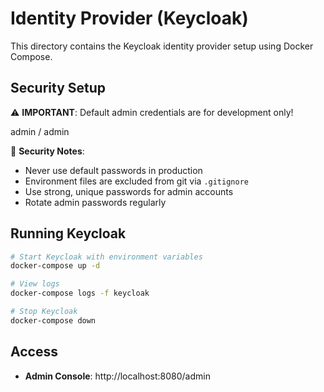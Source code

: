 # Identity Provider (Keycloak)

This directory contains the Keycloak identity provider setup using Docker Compose.

## Security Setup

⚠️ **IMPORTANT**: Default admin credentials are for development only!

admin / admin

🔐 **Security Notes**:

- Never use default passwords in production
- Environment files are excluded from git via `.gitignore`
- Use strong, unique passwords for admin accounts
- Rotate admin passwords regularly

## Running Keycloak

```bash
# Start Keycloak with environment variables
docker-compose up -d

# View logs
docker-compose logs -f keycloak

# Stop Keycloak
docker-compose down
```

## Access

- **Admin Console**: http://localhost:8080/admin
